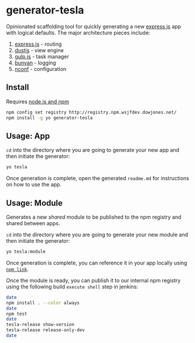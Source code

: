 # generator-tesla

Opinionated scaffolding tool for quickly generating a new [express.js](http://expressjs.com/) app with logical defaults.
The major architecture pieces include:

1. [express.js](http://expressjs.com/) - routing
1. [dustjs](http://linkedin.github.io/dustjs/) - view engine
1. [gulp.js](http://gulpjs.com/) - task manager
1. [bunyan](https://github.com/trentm/node-bunyan) - logging
1. [nconf](https://github.com/flatiron/nconf) - configuration

## Install

Requires [node.js and npm](http://nodejs.org/download/)

```bash
npm config set registry http://registry.npm.wsjfdev.dowjones.net/
npm install -g yo generator-tesla
```

## Usage: App

`cd` into the directory where you are going to generate your new app and then initiate the generator:

```bash
yo tesla
```

Once generation is complete, open the generated `readme.md` for instructions on how to use the app.

## Usage: Module

Generates a new *shared* module to be published to the npm registry and shared between apps.

`cd` into the directory where you are going to generate your new module and then initiate the generator:

```bash
yo tesla:module
```

Once generation is complete, you can reference it in your app locally using [`npm link`](https://www.npmjs.org/doc/cli/npm-link.html). 

Once the module is ready, you can publish it to our internal npm registry using the following build `execute shell` step in jenkins:

```bash
date
npm install . --color always
date
npm test
date
tesla-release show-version
tesla-release release-only-dev
date
```